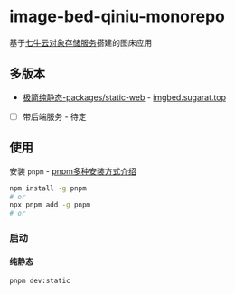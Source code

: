 # image-bed-qiniu-monorepo

基于[七牛云对象存储服务](https://www.qiniu.com/products/kodo)搭建的图床应用

## 多版本
* [极简纯静态-packages/static-web](./packages/static-web) - [imgbed.sugarat.top](https://imgbed.sugarat.top)
* [ ] 带后端服务 - 待定

## 使用

安装 `pnpm` - [pnpm多种安装方式介绍](https://pnpm.io/zh/installation)

```sh
npm install -g pnpm
# or
npx pnpm add -g pnpm
# or
```

### 启动

#### 纯静态
```sh
pnpm dev:static
```
